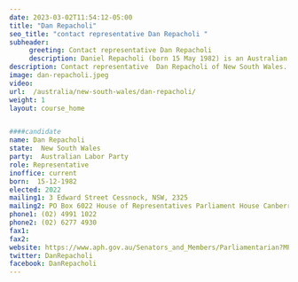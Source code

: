 ```yaml
---
date: 2023-03-02T11:54:12-05:00
title: "Dan Repacholi"
seo_title: "contact representative Dan Repacholi "
subheader:
     greeting: Contact representative Dan Repacholi
     description: Daniel Repacholi (born 15 May 1982) is an Australian sport shooter and politician who has competed at four Olympic Games. He is a member of the Australian Labor Party (ALP) and was elected as a member for the New South Wales seat of Hunter in the 2022 election following the retirement of Joel Fitzgibbon.
description: Contact representative  Dan Repacholi of New South Wales. Contact information for  Dan Repacholi includes email address, phone number, and mailing address.
image: dan-repacholi.jpeg
video:
url:  /australia/new-south-wales/dan-repacholi/
weight: 1
layout: course_home


####candidate
name: Dan Repacholi
state:	New South Wales
party:	Australian Labor Party
role: Representative
inoffice: current
born:  15-12-1982
elected: 2022
mailing1: 3 Edward Street Cessnock, NSW, 2325
mailing2: PO Box 6022 House of Representatives Parliament House Canberra ACT 2600
phone1: (02) 4991 1022
phone2: (02) 6277 4930
fax1:
fax2:
website: https://www.aph.gov.au/Senators_and_Members/Parliamentarian?MPID=298840
twitter: DanRepacholi
facebook: DanRepacholi
---
```

